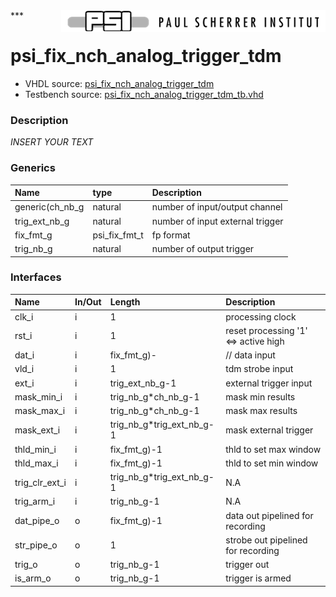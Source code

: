 <img align="right" src="../doc/psi_logo.png">
***

# psi_fix_nch_analog_trigger_tdm
 - VHDL source: [psi_fix_nch_analog_trigger_tdm](../hdl/psi_fix_nch_analog_trigger_tdm.vhd)
 - Testbench source: [psi_fix_nch_analog_trigger_tdm_tb.vhd](../testbench/psi_fix_nch_analog_trigger_tdm_tb/psi_fix_nch_analog_trigger_tdm_tb.vhd)

### Description
*INSERT YOUR TEXT*

### Generics
| Name            | type          | Description                      |
|:----------------|:--------------|:---------------------------------|
| generic(ch_nb_g | natural       | number of input/output channel   |
| trig_ext_nb_g   | natural       | number of input external trigger |
| fix_fmt_g       | psi_fix_fmt_t | fp format                        |
| trig_nb_g       | natural       | number of output trigger         |

### Interfaces
| Name           | In/Out   | Length                    | Description                          |
|:---------------|:---------|:--------------------------|:-------------------------------------|
| clk_i          | i        | 1                         | processing clock                     |
| rst_i          | i        | 1                         | reset processing '1' <=> active high |
| dat_i          | i        | fix_fmt_g)-               | // data input                        |
| vld_i          | i        | 1                         | tdm strobe input                     |
| ext_i          | i        | trig_ext_nb_g-1           | external trigger input               |
| mask_min_i     | i        | trig_nb_g*ch_nb_g-1       | mask min results                     |
| mask_max_i     | i        | trig_nb_g*ch_nb_g-1       | mask max results                     |
| mask_ext_i     | i        | trig_nb_g*trig_ext_nb_g-1 | mask external trigger                |
| thld_min_i     | i        | fix_fmt_g)-1              | thld to set max window               |
| thld_max_i     | i        | fix_fmt_g)-1              | thld to set min window               |
| trig_clr_ext_i | i        | trig_nb_g*trig_ext_nb_g-1 | N.A                                  |
| trig_arm_i     | i        | trig_nb_g-1               | N.A                                  |
| dat_pipe_o     | o        | fix_fmt_g)-1              | data out pipelined for recording     |
| str_pipe_o     | o        | 1                         | strobe out pipelined for recording   |
| trig_o         | o        | trig_nb_g-1               | trigger out                          |
| is_arm_o       | o        | trig_nb_g-1               | trigger is armed                     |